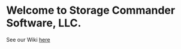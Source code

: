 # Welcome to Storage Commander Software, LLC.

See our Wiki [here](https://github.com/storagecommander/help/wiki)
